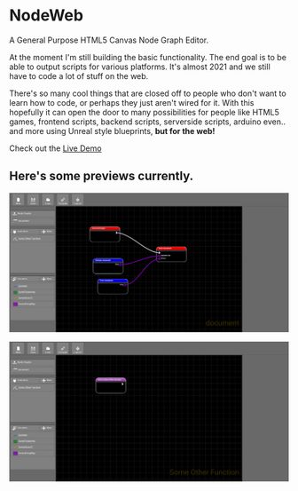 # NodeWeb
A General Purpose HTML5 Canvas Node Graph Editor.

At the moment I'm still building the basic functionality. The end goal is to be able to output scripts for various platforms. It's almost 2021 and we still have to code a lot of stuff on the web. 

There's so many cool things that are closed off to people who don't want to learn how to code, or perhaps they just aren't wired for it. With this hopefully it can open the door to many possibilities for people like HTML5 games, frontend scripts, backend scripts, serverside scripts, arduino even.. and more using Unreal style blueprints, **but for the web!**

Check out the [Live Demo](https://zorlockstudios.com/NodeWeb/Editor/)

## Here's some previews currently. 

![Image of Main Editor](https://github.com/zorlockstudios/NodeWeb/blob/main/Docs/Images/DocumentEditor.png)

![Image of New Function](https://github.com/zorlockstudios/NodeWeb/blob/main/Docs/Images/Function.png)

